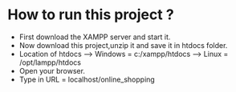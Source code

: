 # How to run this project ?
- First download the XAMPP server and start it.
- Now download this project,unzip it and save it in htdocs folder.
- Location of htdocs 
   --> Windows = c:/xampp/htdocs
   --> Linux = /opt/lampp/htdocs
- Open your browser.
- Type in URL = localhost/online_shopping
